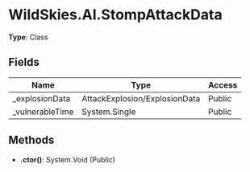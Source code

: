 ﻿# WildSkies.AI.StompAttackData

**Type**: Class

## Fields

| Name | Type | Access |
|------|------|--------|
| _explosionData | AttackExplosion/ExplosionData | Public |
| _vulnerableTime | System.Single | Public |

## Methods

- **.ctor()**: System.Void (Public)

